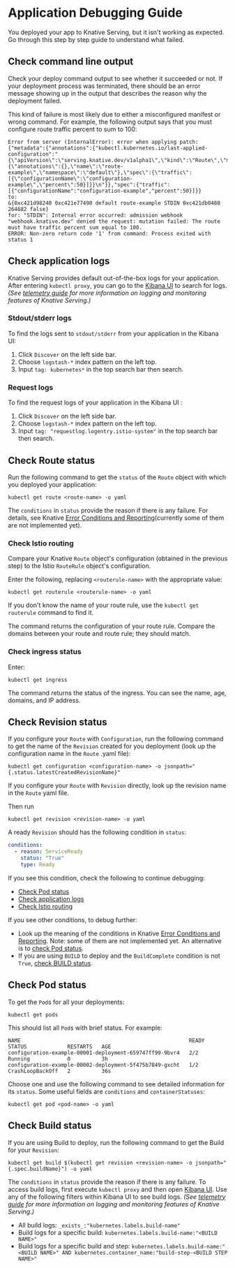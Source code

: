 # Application Debugging Guide

You deployed your app to Knative Serving, but it isn't working as expected.
Go through this step by step guide to understand what failed.

## Check command line output

Check your deploy command output to see whether it succeeded or not. If your
deployment process was terminated, there should be an error message showing up
in the output that describes the reason why the deployment failed.

This kind of failure is most likely due to either a misconfigured manifest or
wrong command. For example, the following output says that you must configure
route traffic percent to sum to 100:

```console
Error from server (InternalError): error when applying patch:
{"metadata":{"annotations":{"kubectl.kubernetes.io/last-applied-configuration":"{\"apiVersion\":\"serving.knative.dev/v1alpha1\",\"kind\":\"Route\",\"metadata\":{\"annotations\":{},\"name\":\"route-example\",\"namespace\":\"default\"},\"spec\":{\"traffic\":[{\"configurationName\":\"configuration-example\",\"percent\":50}]}}\n"}},"spec":{"traffic":[{"configurationName":"configuration-example","percent":50}]}}
to:
&{0xc421d98240 0xc421e77490 default route-example STDIN 0xc421db0488 264682 false}
for: "STDIN": Internal error occurred: admission webhook "webhook.knative.dev" denied the request: mutation failed: The route must have traffic percent sum equal to 100.
ERROR: Non-zero return code '1' from command: Process exited with status 1
```

## Check application logs

Knative Serving provides default out-of-the-box logs for your application. After entering
`kubectl proxy`, you can go to the
[Kibana UI](http://localhost:8001/api/v1/namespaces/knative-monitoring/services/kibana-logging/proxy/app/kibana)
to search for logs. _(See [telemetry guide](../telemetry.md) for more information
on logging and monitoring features of Knative Serving.)_

### Stdout/stderr logs

To find the logs sent to `stdout/stderr` from your application in the
Kibana UI:

1. Click `Discover` on the left side bar.
1. Choose `logstash-*` index pattern on the left top.
1. Input `tag: kubernetes*` in the top search bar then search.

### Request logs

To find the request logs of your application in the Kibana UI :

1. Click `Discover` on the left side bar.
1. Choose `logstash-*` index pattern on the left top.
1. Input `tag: "requestlog.logentry.istio-system"` in the top search bar then
   search.

## Check Route status

Run the following command to get the `status` of the `Route` object with which
you deployed your application:

```shell
kubectl get route <route-name> -o yaml
```

The `conditions` in `status` provide the reason if there is any failure. For
details, see Knative
[Error Conditions and Reporting](../spec/errors.md)(currently some of them
are not implemented yet).

### Check Istio routing

Compare your Knative `Route` object's configuration (obtained in the previous
step) to the Istio `RouteRule` object's configuration.

Enter the following, replacing `<routerule-name>` with the appropriate value:

```shell
kubectl get routerule <routerule-name> -o yaml
```

If you don't know the name of your route rule, use the
`kubectl get routerule` command to find it.

The command returns the configuration of your route rule. Compare the domains
between your route and route rule; they should match.

### Check ingress status

Enter:

```shell
kubectl get ingress
```

The command returns the status of the ingress. You can see the name, age,
domains, and IP address.

## Check Revision status

If you configure your `Route` with `Configuration`, run the following
command to get the name of the `Revision` created for you deployment
(look up the configuration name in the `Route` .yaml file):

```shell
kubectl get configuration <configuration-name> -o jsonpath="{.status.latestCreatedRevisionName}"
```

If you configure your `Route` with `Revision` directly, look up the revision
name in the `Route` yaml file.

Then run

```shell
kubectl get revision <revision-name> -o yaml
```

A ready `Revision` should has the following condition in `status`:

```yaml
conditions:
  - reason: ServiceReady
    status: "True"
    type: Ready
```

If you see this condition, check the following to continue debugging:

* [Check Pod status](#check-pod-status)
* [Check application logs](#check-application-logs)
* [Check Istio routing](#check-istio-routing)

If you see other conditions, to debug further:

* Look up the meaning of the conditions in Knative
    [Error Conditions and Reporting](../spec/errors.md). Note: some of them
    are not implemented yet. An alternative is to
    [check Pod status](#check-pod-status).
* If you are using `BUILD` to deploy and the `BuildComplete` condition is not
    `True`, [check BUILD status](#check-build-status).

## Check Pod status

To get the `Pod`s for all your deployments:

```shell
kubectl get pods
```

This should list all `Pod`s with brief status. For example:

```console
NAME                                                      READY     STATUS             RESTARTS   AGE
configuration-example-00001-deployment-659747ff99-9bvr4   2/2       Running            0          3h
configuration-example-00002-deployment-5f475b7849-gxcht   1/2       CrashLoopBackOff   2          36s
```

Choose one and use the following command to see detailed information for its
`status`. Some useful fields are `conditions` and `containerStatuses`:

```shell
kubectl get pod <pod-name> -o yaml
```

## Check Build status

If you are using Build to deploy, run the following command to get the Build for
your `Revision`:

```shell
kubectl get build $(kubectl get revision <revision-name> -o jsonpath="{.spec.buildName}") -o yaml
```

The `conditions` in `status` provide the reason if there is any failure. To
access build logs, first execute `kubectl proxy` and then open [Kibana UI](http://localhost:8001/api/v1/namespaces/knative-monitoring/services/kibana-logging/proxy/app/kibana).
Use any of the following filters within Kibana UI to
see build logs. _(See [telemetry guide](../telemetry.md) for more information on
logging and monitoring features of Knative Serving.)_

* All build logs: `_exists_:"kubernetes.labels.build-name"`
* Build logs for a specific build: `kubernetes.labels.build-name:"<BUILD NAME>"`
* Build logs for a specific build and step: `kubernetes.labels.build-name:"<BUILD NAME>" AND kubernetes.container_name:"build-step-<BUILD STEP NAME>"`
